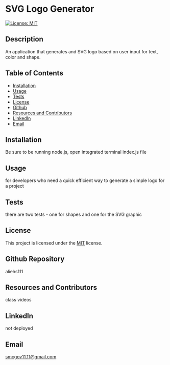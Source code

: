 # SVG Logo Generator
  [![License: MIT](https://img.shields.io/badge/License-MIT-yellow.svg)](https://opensource.org/licenses/MIT)
  ## Description
  An application that generates and SVG logo based on user input for text, color and shape.
  ## Table of Contents
  * [Installation](#installation)
  * [Usage](#usage)
  * [Tests](#tests)
  * [License](#license)
  * [Github](#github)
  * [Resources and Contributors](#resources-and-contributors)
  * [LinkedIn](#linkedin)
  * [Email](#email)
  
 ## Installation
 Be sure to be running node.js, open integrated terminal index.js file 	
 ## Usage
 for developers who need a quick efficient way to generate a simple logo for a project
 ## Tests
 there are two tests - one for shapes and one for the SVG graphic    
 ## License
 This project is licensed under the [MIT](https://opensource.org/licenses/MIT) license.
 ## Github Repository
 aliehs111
 ## Resources and Contributors
 class videos
 ## LinkedIn
 not deployed
 ## Email
 smcgov11.11@gmail.com
    
  